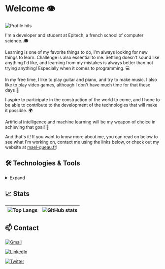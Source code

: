 # Welcome 👁️

![Profile hits](https://komarev.com/ghpvc/?username=mael-queau&color=blue&style=for-the-badge)

I'm a developer and student at Epitech, a french school of computer science. 🎓

Learning is one of my favorite things to do, I'm always looking for new things to learn. Challenge is also essential to me. Settling doesn't sound like anything I'd like, and learning from my mistakes is always better than not trying anything! Especially when it comes to programming. 💻

In my free time, I like to play guitar and piano, and try to make music. I also like to play video games, although I don't have much time for that these days 🏃

I aspire to participate in the construction of the world to come, and I hope to be able to contribute to the development of the technologies that will make it possible. 🌍

Artificial intelligence and machine learning will be my weapon of choice in achieving that goal! 🤖

And that's it! If you want to know more about me, you can read on below to see what I'm working on, contact me using the links below, or check out my website at [mael-queau.fr](https://mael-queau.fr)!

## 🛠️ Technologies & Tools

<details><summary>Expand</summary>

### 📜 Languages

<details><summary>Expand</summary>

🥇 I know:

![TypeScript](https://img.shields.io/badge/TypeScript-007ACC?style=for-the-badge&logo=typescript&logoColor=white)
![JavaScript](https://img.shields.io/badge/JavaScript-323330?style=for-the-badge&logo=javascript&logoColor=F7DF1E)
![Python](https://img.shields.io/badge/Python-FFD43B?style=for-the-badge&logo=python&logoColor=blue)

![HTML](https://img.shields.io/badge/HTML5-E34F26?style=for-the-badge&logo=html5&logoColor=white)
![CSS](https://img.shields.io/badge/CSS3-1572B6?style=for-the-badge&logo=css3&logoColor=white)
![PHP](https://img.shields.io/badge/PHP-777BB4?style=for-the-badge&logo=php&logoColor=white)

![Markdown](https://img.shields.io/badge/Markdown-000000?style=for-the-badge&logo=markdown&logoColor=white)

📚 I'm learning:

![Dart](https://img.shields.io/badge/Dart-0175C2?style=for-the-badge&logo=dart&logoColor=white)

🌠 I'd like to learn:

![C++](https://img.shields.io/badge/C%2B%2B-00599C?style=for-the-badge&logo=c%2B%2B&logoColor=white)
![C#](https://img.shields.io/badge/C%23-239120?style=for-the-badge&logo=c-sharp&logoColor=white)
![Go](https://img.shields.io/badge/Go-00ADD8?style=for-the-badge&logo=go&logoColor=white)
![Lua](https://img.shields.io/badge/Lua-2C2D72?style=for-the-badge&logo=lua&logoColor=white)

🌟 I have also used:

![OpenJDK](https://img.shields.io/badge/OpenJDK-ED8B00?style=for-the-badge&logo=openjdk&logoColor=white)
![C](https://img.shields.io/badge/C-00599C?style=for-the-badge&logo=c&logoColor=white)
![Elixir](https://img.shields.io/badge/Elixir-4B275F?style=for-the-badge&logo=elixir&logoColor=white)

</details>

### 🧩 Frameworks & Libraries

<details><summary>Expand</summary>

🥇 I use:

![Node.js](	https://img.shields.io/badge/Node.js-339933?style=for-the-badge&logo=nodedotjs&logoColor=white)
![Prisma](https://img.shields.io/badge/Prisma-3982CE?style=for-the-badge&logo=Prisma&logoColor=white)
![Express](https://img.shields.io/badge/Express.js-000000?style=for-the-badge&logo=express&logoColor=white)

![Vue.js](https://img.shields.io/badge/Vue.js-35495E?style=for-the-badge&logo=vuedotjs&logoColor=4FC08D)
![React](https://img.shields.io/badge/React-20232A?style=for-the-badge&logo=react&logoColor=61DAFB)
![Tailwind CSS](https://img.shields.io/badge/Tailwind_CSS-38B2AC?style=for-the-badge&logo=tailwind-css&logoColor=white)

📚 I'm learning:

![Deno](https://img.shields.io/badge/Deno-464647?style=for-the-badge&logo=deno&logoColor=white)
![Flutter](https://img.shields.io/badge/Flutter-02569B?style=for-the-badge&logo=flutter&logoColor=white)
![GraphQL](https://img.shields.io/badge/GraphQl-E10098?style=for-the-badge&logo=graphql&logoColor=white)

🌠 I'd like to learn:

![Bun](https://img.shields.io/badge/-Bun-FFD500?style=for-the-badge&logo=bun&logoColor=black)
![Angular](https://img.shields.io/badge/Angular-DD0031?style=for-the-badge&logo=angular&logoColor=white)
![Fastify](https://img.shields.io/badge/fastify-202020?style=for-the-badge&logo=fastify&logoColor=white)
![Three.js](https://img.shields.io/badge/ThreeJs-black?style=for-the-badge&logo=three.js&logoColor=white)
![Auth0](https://img.shields.io/badge/Auth0-EB5424?style=for-the-badge&logo=auth0&logoColor=white)

🌟 I have also used:

![Electron](https://img.shields.io/badge/Electron-2B2E3A?style=for-the-badge&logo=electron&logoColor=9FEAF9)
![Nuxt.js](https://img.shields.io/badge/nuxt.js-00C58E?style=for-the-badge&logo=nuxtdotjs&logoColor=white)
![P5.js](https://img.shields.io/badge/p5%20js-ED225D?style=for-the-badge&logo=p5dotjs&logoColor=white)

</details>

### 📦 Databases

<details><summary>Expand</summary>

🥇 I know:

![PostgreSQL](https://img.shields.io/badge/PostgreSQL-316192?style=for-the-badge&logo=postgresql&logoColor=white)
![MariaDB](https://img.shields.io/badge/MariaDB-003545?style=for-the-badge&logo=mariadb&logoColor=white)
![MySQL](https://img.shields.io/badge/MySQL-005C84?style=for-the-badge&logo=mysql&logoColor=white)

📚 I'm learning:

![MongoDB](https://img.shields.io/badge/MongoDB-4EA94B?style=for-the-badge&logo=mongodb&logoColor=white)

🌠 I'd like to learn:

![Redis](https://img.shields.io/badge/redis-%23DD0031.svg?&style=for-the-badge&logo=redis&logoColor=white)

🌟 I have also used:

![SQLite](https://img.shields.io/badge/SQLite-07405E?style=for-the-badge&logo=sqlite&logoColor=white)

</details>

### ⚙️ Tools

<details><summary>Expand</summary>

🥇 I use:

![Git](https://img.shields.io/badge/GIT-E44C30?style=for-the-badge&logo=git&logoColor=white)
![GitHub](https://img.shields.io/badge/GitHub-100000?style=for-the-badge&logo=github&logoColor=white)

![Insomnia](https://img.shields.io/badge/Insomnia-5849be?style=for-the-badge&logo=Insomnia&logoColor=white)

![Visual Studio Code](https://img.shields.io/badge/VSCode-0078D4?style=for-the-badge&logo=visual%20studio%20code&logoColor=white)
![IntelliJ IDEA](https://img.shields.io/badge/IntelliJ_IDEA-000000.svg?style=for-the-badge&logo=intellij-idea&logoColor=white)

![Yarn](https://img.shields.io/badge/Yarn-2C8EBB?style=for-the-badge&logo=yarn&logoColor=white)
![PNPM](https://img.shields.io/badge/Pnpm-CC3534?style=for-the-badge&logo=pnpm&logoColor=white)

📚 I'm learning:

![Docker](https://img.shields.io/badge/Docker-2CA5E0?style=for-the-badge&logo=docker&logoColor=white)

🌟 I have also used:

![Adobe Illustrator](https://img.shields.io/badge/Illustrator-FF9A00?style=for-the-badge&logo=Adobe%20Illustrator&logoColor=000000)
![Adobe Photoshop](https://img.shields.io/badge/Photoshop-31A8FF?style=for-the-badge&logo=Adobe%20Photoshop&logoColor=000000)
![Adobe After Effects](https://img.shields.io/badge/After%20Effects-CF96FD?style=for-the-badge&logo=Adobe%20after%20effects&logoColor=393665)
![Adobe Premiere Pro](https://img.shields.io/badge/Premiere%20Pro-9999FF?style=for-the-badge&logo=Adobe%20Premiere%20Pro&logoColor=000000)
![Figma](https://img.shields.io/badge/Figma-F24E1E?style=for-the-badge&logo=figma&logoColor=white)

</details>

### ❤️ Other things

<details><summary>Expand</summary>

![Fedora](https://img.shields.io/badge/Fedora-294172?style=for-the-badge&logo=fedora&logoColor=white)
![Brave](https://img.shields.io/badge/Brave-FB542B?style=for-the-badge&logo=Brave&logoColor=white)
![Obsidian](https://img.shields.io/badge/Obsidian-483699?style=for-the-badge&logo=Obsidian&logoColor=white)
![Exercism](https://img.shields.io/badge/Exercism-009CAB?style=for-the-badge&logo=exercism&logoColor=white)
![Prettier](https://img.shields.io/badge/prettier-1A2C34?style=for-the-badge&logo=prettier&logoColor=F7BA3E)
![Copilot](https://img.shields.io/badge/-Copilot-181717?style=for-the-badge&logo=github&logoColor=white)

</details>

</details>

## 📈 Stats

| ![Top Langs](https://github-readme-stats-eight-chi-98.vercel.app/api/top-langs/?username=mael-queau&layout=compact&theme=transparent&hide_border=1&langs_count=10&exclude_repo=dotfiles&count-private=true) | ![GitHub stats](https://github-readme-stats-eight-chi-98.vercel.app/api?username=mael-queau&show_icons=true&theme=transparent&hide_title=true&hide_border=1&line_height=33&count_private=true&include_all_commits=true) |
| --- | --- |

## 📫 Contact

[![Gmail](https://img.shields.io/badge/mael.queau@gmail.com-D14836?style=for-the-badge&logo=gmail&logoColor=white)](mailto:mael.queau99@gmail.com)

[![LinkedIn](https://img.shields.io/badge/%2Fin%2Fmael--queau-0077B5?style=for-the-badge&logo=linkedin&logoColor=white)](https://www.linkedin.com/in/mael-queau)

[![Twitter](https://img.shields.io/badge/@mael__queau-1DA1F2?style=for-the-badge&logo=twitter&logoColor=white)](https://twitter.com/mael_queau)
